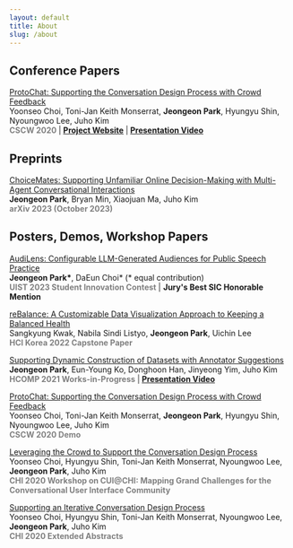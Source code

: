 ```yaml
---
layout: default
title: About
slug: /about
---
```


<h2>Conference Papers</h2>
<p>
    <a id="focus" class="pub-title" href="https://dl.acm.org/doi/10.1145/3432924">ProtoChat: Supporting the Conversation Design Process with Crowd Feedback</a> <br/>
    Yoonseo Choi, Toni-Jan Keith Monserrat, <b class="pub-me">Jeongeon Park</b>, Hyungyu Shin, Nyoungwoo Lee, Juho Kim <br>
    <b style="color:grey;margin:5px 0 0;"> CSCW 2020 | <a id="special" href="http://protochat.kixlab.org/">Project Website</a> | <a id="special" href="https://www.youtube.com/watch?v=oIBt3EkH-eE">Presentation Video</a> </b>
</p>


<h2>Preprints</h2>
<p>
    <a id="focus" class="pub-title" href="https://arxiv.org/abs/2310.01331">ChoiceMates: Supporting Unfamiliar Online Decision-Making with Multi-Agent Conversational Interactions</a> <br/>
    <b class="pub-me">Jeongeon Park</b>, Bryan Min, Xiaojuan Ma, Juho Kim <br>
    <b style="color:grey;margin:5px 0 0;">  arXiv 2023 (October 2023) </b>
</p>

<h2>Posters, Demos, Workshop Papers</h2>
<p>
    <a id="focus" class="pub-title" href="https://dl.acm.org/doi/10.1145/3586182.3625114">AudiLens: Configurable LLM-Generated Audiences for Public Speech Practice</a> <br/>
    <b class="pub-me">Jeongeon Park*</b>, DaEun Choi* (* equal contribution) <br>
    <b style="color:grey;margin:5px 0 0;">UIST 2023 Student Innovation Contest |</b> <b style="color:$brand-color;margin:5px 0 0;">Jury's Best SIC Honorable Mention </b>
</p>

<p>
    <a id="focus" class="pub-title" href="/assets/pdf/HCIK_2022_reBalance.pdf">reBalance: A Customizable Data Visualization Approach to Keeping a Balanced Health</a> <br/>
    Sangkyung Kwak, Nabila Sindi Listyo, <b class="pub-me">Jeongeon Park</b>, Uichin Lee <br>
    <b style="color:grey;margin:5px 0 0;"> HCI Korea 2022 Capstone Paper </b>
</p>

<p>
    <a id="focus" class="pub-title" href="https://www.humancomputation.com/assets/wips_demos/HCOMP_2021_paper_97.pdf">Supporting Dynamic Construction of Datasets with Annotator Suggestions</a> <br/>
    <b class="pub-me">Jeongeon Park</b>,  Eun-Young Ko, Donghoon Han, Jinyeong Yim, Juho Kim <br>
    <b style="color:grey;margin:5px 0 0;"> HCOMP 2021 Works-in-Progress | <a id="special" href="https://slideslive.com/38969666">Presentation Video</a> </b>
</p>

<p>
    <a id="focus" class="pub-title" href="https://dl.acm.org/doi/10.1145/3406865.3418568">ProtoChat: Supporting the Conversation Design Process with Crowd Feedback</a> <br/>
    Yoonseo Choi, Toni-Jan Keith Monserrat, <b class="pub-me">Jeongeon Park</b>, Hyungyu Shin, Nyoungwoo Lee, Juho Kim <br>
    <b style="color:grey;margin:5px 0 0;"> CSCW 2020 Demo </b>
</p>

<p>
    <a id="focus" class="pub-title" href="https://dl.acm.org/doi/10.1145/3405755.3406155">Leveraging the Crowd to Support the Conversation Design Process</a> <br/>
    Yoonseo Choi, Hyungyu Shin, Toni-Jan Keith Monserrat, Nyoungwoo Lee, <b class="pub-me">Jeongeon Park</b>, Juho Kim <br>
    <b style="color:grey;margin:5px 0 0;"> CHI 2020 Workshop on CUI@CHI: Mapping Grand Challenges for the Conversational User Interface Community </b>
</p>

<p>
    <a id="focus" class="pub-title" href="https://arxiv.org/abs/2310.01331">Supporting an Iterative Conversation Design Process</a> <br/>
    Yoonseo Choi, Hyungyu Shin, Toni-Jan Keith Monserrat, Nyoungwoo Lee, <b class="pub-me">Jeongeon Park</b>, Juho Kim <br>
    <b style="color:grey;margin:5px 0 0;"> CHI 2020 Extended Abstracts </b>
</p>
